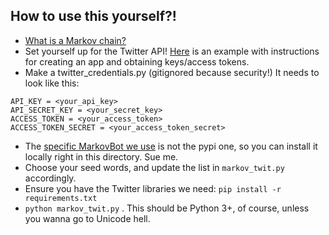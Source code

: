 How to use this yourself?!
--------------------------
- [What is a Markov chain?](https://www.reddit.com/r/explainlikeimfive/comments/5chwkt/eli5_what_is_a_markov_chain/)
- Set yourself up for the Twitter API! [Here](http://www.pygaze.org/2016/03/how-to-code-twitter-bot/) is an example with instructions for creating an app and obtaining keys/access tokens.
- Make a twitter_credentials.py (gitignored because security!) It needs to look like this:
```
API_KEY = <your_api_key>
API_SECRET_KEY = <your_secret_key>
ACCESS_TOKEN = <your_access_token>
ACCESS_TOKEN_SECRET = <your_access_token_secret>
```
- The [specific MarkovBot we use](https://github.com/esdalmaijer/markovbot) is not the pypi one, so you can install it locally right in this directory. Sue me.
- Choose your seed words, and update the list in `markov_twit.py` accordingly.
- Ensure you have the Twitter libraries we need: `pip install -r requirements.txt`
- `python markov_twit.py` . This should be Python 3+, of course, unless you wanna go to Unicode hell.
